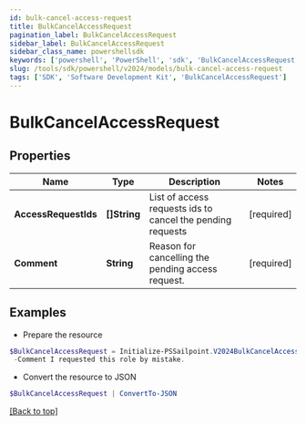 ```yaml
---
id: bulk-cancel-access-request
title: BulkCancelAccessRequest
pagination_label: BulkCancelAccessRequest
sidebar_label: BulkCancelAccessRequest
sidebar_class_name: powershellsdk
keywords: ['powershell', 'PowerShell', 'sdk', 'BulkCancelAccessRequest'] 
slug: /tools/sdk/powershell/v2024/models/bulk-cancel-access-request
tags: ['SDK', 'Software Development Kit', 'BulkCancelAccessRequest']
---
```



# BulkCancelAccessRequest

## Properties

Name | Type | Description | Notes
------------ | ------------- | ------------- | -------------
**AccessRequestIds** |  **[]String** | List of access requests ids to cancel the pending requests | [required]
**Comment** |  **String** | Reason for cancelling the pending access request. | [required]

## Examples

- Prepare the resource
```powershell
$BulkCancelAccessRequest = Initialize-PSSailpoint.V2024BulkCancelAccessRequest  -AccessRequestIds [2c9180835d2e5168015d32f890ca1581, 2c9180835d2e5168015d32f890ca1582] `
 -Comment I requested this role by mistake.
```

- Convert the resource to JSON
```powershell
$BulkCancelAccessRequest | ConvertTo-JSON
```


[[Back to top]](#) 

